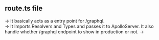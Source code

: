 ## route.ts file

-> It basically acts as a entry point for /graphql.   
-> It Imports Resolvers and Types and passes it to ApolloServer. It also handle whether /graphql endpoint to show in production or not.
-> 